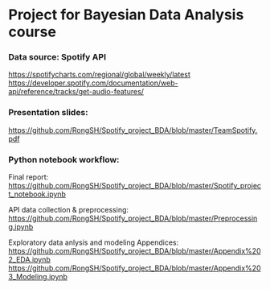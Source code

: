 # Project for Bayesian Data Analysis course

### Data source: Spotify API

https://spotifycharts.com/regional/global/weekly/latest
https://developer.spotify.com/documentation/web-api/reference/tracks/get-audio-features/

### Presentation slides: 

https://github.com/RongSH/Spotify_project_BDA/blob/master/TeamSpotify.pdf

### Python notebook workflow:

Final report: https://github.com/RongSH/Spotify_project_BDA/blob/master/Spotify_project_notebook.ipynb

API data collection & preprocessing: https://github.com/RongSH/Spotify_project_BDA/blob/master/Preprocessing.ipynb

Exploratory data anlysis and modeling Appendices:
https://github.com/RongSH/Spotify_project_BDA/blob/master/Appendix%202_EDA.ipynb
https://github.com/RongSH/Spotify_project_BDA/blob/master/Appendix%203_Modeling.ipynb
